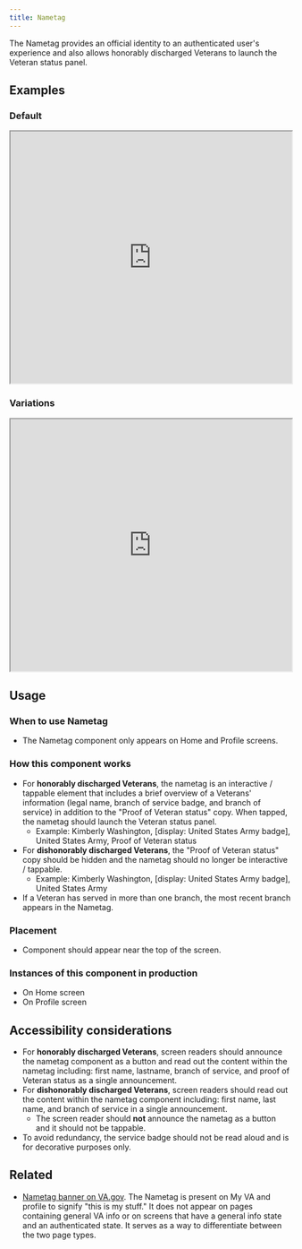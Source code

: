 ```yaml
---
title: Nametag
---
```


The Nametag provides an official identity to an authenticated user's experience and also allows honorably discharged Veterans to launch the Veteran status panel.

## Examples

### Default
<iframe width="100%" height="450" alt="Image of master component in Figma showing light and dark mode" src="https://www.figma.com/embed?embed_host=share&url=https%3A%2F%2Fwww.figma.com/file/QVLPB3eOunmKrgQOuOt0SU/%F0%9F%93%90-DesignLibrary2.0---VAMobile?type=design&node-id=7819-12286&mode=design&t=XkYEw6lPmNkmrNt0-4" allowfullscreen></iframe>

### Variations
<iframe width="100%" height="450" alt="Image of component examples in Figma" src="https://www.figma.com/embed?embed_host=share&url=https%3A%2F%2Fwww.figma.com/file/QVLPB3eOunmKrgQOuOt0SU/%F0%9F%93%90-DesignLibrary2.0---VAMobile?type=design&node-id=7819-12292&mode=design&t=XkYEw6lPmNkmrNt0-4" allowfullscreen></iframe>


## Usage

### When to use Nametag
- The Nametag component only appears on Home and Profile screens.

### How this component works
- For **honorably discharged Veterans**, the nametag is an interactive / tappable element that includes a brief overview of a Veterans' information (legal name, branch of service badge, and branch of service) in addition to the "Proof of Veteran status" copy. When tapped, the nametag should launch the Veteran status panel.
	- Example: Kimberly Washington, [display: United States Army badge], United States Army, Proof of Veteran status
- For **dishonorably discharged Veterans**, the "Proof of Veteran status" copy should be hidden and the nametag should no longer be interactive / tappable.
	- Example: Kimberly Washington, [display: United States Army badge], United States Army
- If a Veteran has served in more than one branch, the most recent branch appears in the Nametag.

### Placement
- Component should appear near the top of the screen.

### Instances of this component in production
- On Home screen
- On Profile screen

## Accessibility considerations
- For **honorably discharged Veterans**, screen readers should announce the nametag component as a button and read out the content within the nametag including: first name, lastname, branch of service, and proof of Veteran status as a single announcement.
- For **dishonorably discharged Veterans**, screen readers should read out the content within the nametag component including: first name, last name, and branch of service in a single announcement.
	- The screen reader should **not** announce the nametag as a button and it should not be tappable.
- To avoid redundancy, the service badge should not be read aloud and is for decorative purposes only.
	

## Related
- [Nametag banner on VA.gov](https://github.com/department-of-veterans-affairs/va.gov-team/blob/master/products/identity-personalization/my-va/2.0-redesign/frontend/documentation/nametag.md). The Nametag is present on My VA and profile to signify "this is my stuff." It does not appear on pages containing general VA info or on screens that have a general info state and an authenticated state. It serves as a way to differentiate between the two page types.